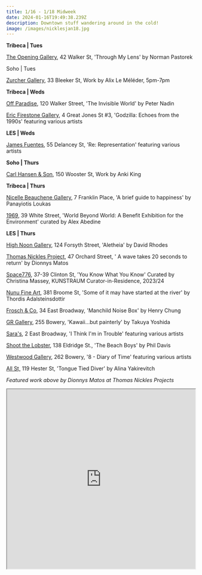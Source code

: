 ```yaml
---
title: 1/16 - 1/18 Midweek
date: 2024-01-16T19:49:38.239Z
description: Downtown stuff wandering around in the cold!
image: /images/nicklesjan18.jpg
---
```

**T﻿ribeca | Tues**

[The Opening Gallery](https://www.theopeninggallery.com/), 42 Walker St, 'Through My Lens' by Norman Pastorek

S﻿oho | Tues

[Z﻿urcher Gallery](https://www.galeriezurcher.com/), 33 Bleeker St, Work by Alix Le Méléder, 5pm-7pm

**T﻿ribeca | Weds**

[Off Paradise](https://offparadise.com/), 120 Walker Street, 'The Invisible World' by Peter Nadin

[Eric Firestone Gallery](https://www.ericfirestonegallery.com/exhibitions/godzilla-echoes-from-the-1990s-asian-american-arts-network), 4 Great Jones St #3, 'Godzilla: Echoes from the 1990s' featuring various artists

**L﻿ES | Weds**

[James Fuentes](https://jamesfuentes.com/exhibitions/re-representation), 55 Delancey St, 'Re: Representation' featuring various artists

**S﻿oho | Thurs**

[Carl Hansen & Son](https://www.carlhansen.com/), 150 Wooster St, Work by Anki King

**T﻿ribeca | Thurs**

[Nicelle Beauchene Gallery](https://nicellebeauchene.com/exhibitions/panayiotis-loukas-2/), 7 Franklin Place, 'A brief guide to happiness' by Panayiotis Loukas

[1969](http://www.1969gallery.com/upcoming), 39 White Street, 'World Beyond World: A Benefit Exhibition for the Environment' curated by Alex Abedine

**L﻿ES | Thurs**

[High Noon Gallery](https://www.highnoongallery.com/), 124 Forsyth Street, 'Aletheia' by David Rhodes

[Thomas Nickles Project](https://www.thomasnickles.com/exhibitions/31-a-wave-takes-20-seconds-to-return-dionnys-matos/), 47 Orchard Street, ' A wave takes 20 seconds to return' by Dionnys Matos

[Space776](https://www.space776.com/), 37-39 Clinton St, 'You Know What You Know' Curated by Christina Massey, KUNSTRAUM Curator-in-Residence, 2023/24

[Nunu Fine Art](https://www.nunufineart.com/thordis-adalsteinsdottir), 381 Broome St, 'Some of it may have started at the river' by Thordis Adalsteinsdottir

[Frosch & Co](https://froschandco.com/current), 34 East Broadway, 'Manchild Noise Box' by Henry Chung

[GR Gallery](https://www.gr-gallery.com/exhibitions), 255 Bowery, 'Kawaii…but painterly' by Takuya Yoshida

[Sara's](https://saras.world/I-think-im-in-trouble), 2 East Broadway, 'I Think I'm in Trouble' featuring various artists

[Shoot the Lobster](https://www.shootthelobster.com/phildavis-thebeachboys), 138 Eldridge St., 'The Beach Boys' by Phil Davis

[Westwood Gallery](https://www.westwoodgallery.com/exhibitions/8-diary-of-time), 262 Bowery, '8 - Diary of Time' featuring various artists

[All St,](https://allstnyc.com/) 119 Hester St, 'Tongue Tied Diver' by Alina Yakirevitch

*F﻿eatured work above by Dionnys Matos at Thomas Nickles Projects*

<iframe src="https://www.google.com/maps/d/u/1/embed?mid=1PVBxje4QK9YVEfUfLZ_3OGe03VvLpSM&ehbc=2E312F" width="100%" height="480"></iframe>